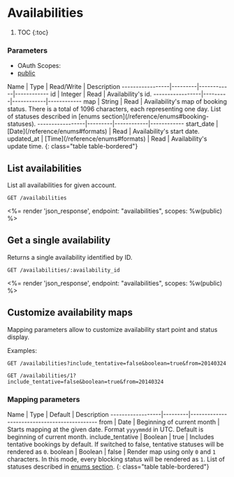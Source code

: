 # Availabilities

1. TOC
{:toc}

### Parameters
<ul class="nav nav-pills" role="tablist">
  <li class="disabled"><a>OAuth Scopes:</a></li>
  <li class="active"><a href="#public" role="tab" data-toggle="pill">public</a></li>
</ul>
<div class="tab-content" markdown="1">
  <div class="tab-pane active" id="public" markdown="1">
Name             | Type    | Read/Write | Description
-----------------|---------|------------|------------
id               | Integer | Read       | Availability's id.
-----------------|---------|------------|------------
map              | String  | Read       | Availability's map of booking status. There is a total of 1096 characters, each representing one day. List of statuses described in [enums section](/reference/enums#booking-statuses).
-----------------|---------|------------|------------
start_date       | [Date](/reference/enums#formats) | Read       | Availability's start date.
updated_at       | [Time](/reference/enums#formats) | Read       | Availability's update time.
{: class="table table-bordered"}
  </div>
</div>

## List availabilities

List all availabilities for given account.

~~~
GET /availabilities
~~~

<%= render 'json_response', endpoint: "availabilities", scopes: %w(public) %>

## Get a single availability

Returns a single availability identified by ID.

~~~
GET /availabilities/:availability_id
~~~

<%= render 'json_response', endpoint: "availabilities", scopes: %w(public) %>

## Customize availability maps

Mapping parameters allow to customize availability start point and status display.

Examples:

~~~
GET /availabilities?include_tentative=false&boolean=true&from=20140324
~~~

~~~
GET /availabilities/1?include_tentative=false&boolean=true&from=20140324
~~~

### Mapping parameters

Name              | Type    | Default                        | Description
------------------|---------|---------------------------------------------
from              | Date    | Beginning of current month     | Starts mapping at the given date. Format `yyyymmdd` in UTC. Default is beginning of current month.
include_tentative | Boolean | true                           | Includes tentative bookings by default. If switched to false, tentative statuses will be rendered as `0`.
boolean           | Boolean | false                          | Render map using only `0` and `1` characters. In this mode, every blocking status will be rendered as `1`. List of statuses described in [enums section](/reference/enums#booking-statuses).
{: class="table table-bordered"}
